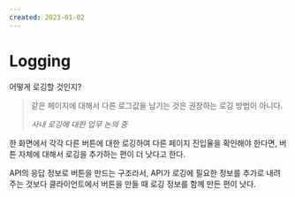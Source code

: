 ```yaml
---
created: 2023-01-02
---
```

# Logging

어떻게 로깅할 것인지?

> 같은 페이지에 대해서 다른 로그값을 남기는 것은 권장하는 로깅 방법이 아니다.
>
> _사내 로깅에 대한 업무 논의 중_

한 화면에서 각각 다른 버튼에 대한 로깅하여 다른 페이지 진입율을 확인해야 한다면,
버튼 자체에 대해서 로깅을 추가하는 편이 더 낫다고 한다.

API의 응답 정보로 버튼을 만드는 구조라서, API가 로깅에 필요한 정보를 추가로 내려주는 것보다
클라이언트에서 버튼을 만들 때 로깅 정보를 함께 만든 편이 낫다.
